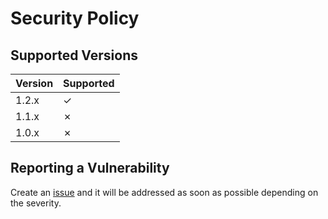 # Security Policy

## Supported Versions

| Version | Supported |
|---------|-----------|
| 1.2.x   | ✓         |
| 1.1.x   | ✗         |
| 1.0.x   | ✗         |

## Reporting a Vulnerability

Create an [issue](https://github.com/luskaner/aoe2DELanServer/issues) and it will be addressed as soon as possible
depending on the severity.

